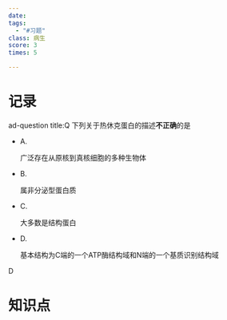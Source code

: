 ```yaml
---
date: 
tags:
  - "#习题"
class: 病生
score: 3
times: 5

---
```



记录
==
ad-question
title:Q
下列关于热休克蛋白的描述**不正确**的是
- A.
    
    广泛存在从原核到真核细胞的多种生物体
    
- B.
    
    属非分泌型蛋白质
    
- C.
    
    大多数是结构蛋白
    
- D.
    
    基本结构为C端的一个ATP酶结构域和N端的一个基质识别结构域



D


知识点
==
